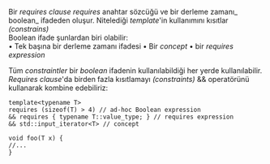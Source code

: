 Bir _requires clause_ _requires_ anahtar sözcüğü ve bir derleme zamanı_ boolean_ ifadeden oluşur. Nitelediği _template_'in kullanımını kısıtlar _(constrains)_<br>
Boolean ifade şunlardan biri olabilir:<br>
  • Tek başına bir derleme zamanı ifadesi
  • Bir _concept_
  • bir _requires expression_

Tüm _constraintler_ bir _boolean_ ifadenin kullanılabildiği  her yerde kullanılabilir.<br>
_Requires clause_'da birden fazla kısıtlamayı _(constraints)_ && operatörünü kullanarak kombine edebiliriz: 
```
template<typename T>
requires (sizeof(T) > 4) // ad-hoc Boolean expression
&& requires { typename T::value_type; } // requires expression
&& std::input_iterator<T> // concept

void foo(T x) {
//...
}
```
